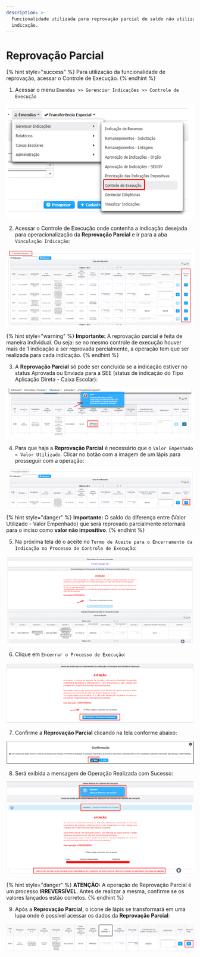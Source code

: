 ```yaml
---
description: >-
  Funcionalidade utilizada para reprovação parcial de saldo não utilizado da
  indicação.
---
```


# Reprovação Parcial

{% hint style="success" %}
Para utilização da funcionalidade de reprovação, acessar o Controle de Execução.
{% endhint %}

1. Acessar o menu `Emendas >> Gerenciar Indicações >> Controle de Execução`

![](../.gitbook/assets/image%20%28366%29.png)

2. Acessar o Controle de Execução onde contenha a indicação desejada para operacionalização da **Reprovação Parcial** e ir para a aba `Vinculação Indicação`:

![](../.gitbook/assets/image%20%28370%29.png)

{% hint style="warning" %}
**Importante:** A reprovação parcial é feita de maneira individual. Ou seja: se no mesmo controle de execução houver mais de 1 indicação a ser reprovada parcialmente, a operação tem que ser realizada para cada indicação.
{% endhint %}

3. A **Reprovação Parcial** só pode ser concluída se a indicação estiver no status Aprovada ou Enviada para a SEE \(status de indicação do Tipo Aplicação Direta - Caixa Escolar\):

![](../.gitbook/assets/image%20%28368%29.png)

4. Para que haja a **Reprovação Parcial** é necessário que o `Valor Empenhado < Valor Utilizado`.  Clicar no botão com a imagem de um lápis para prosseguir com a operação: 

![](../.gitbook/assets/image%20%28364%29.png)

{% hint style="danger" %}
**Importante:** O saldo da diferença entre \(Valor Utilizado - Valor Empenhado\) que será reprovado parcialmente retornará para o inciso como **valor não impositivo**.
{% endhint %}

5. Na próxima tela dê o aceite no `Termo de Aceite para o Encerramento da Indicação no Processo de Controle de Execução`:

![](../.gitbook/assets/image%20%28369%29.png)

6. Clique em `Encerrar o Processo de Execução`:

![](../.gitbook/assets/image%20%28371%29.png)

7. Confirme a **Reprovação Parcial** clicando na tela conforme abaixo:

![](../.gitbook/assets/image%20%28367%29.png)

8. Será exibida a mensagem de Operação Realizada com Sucesso:

![](../.gitbook/assets/image%20%28363%29.png)

{% hint style="danger" %}
**ATENÇÃO:** A operação de Reprovação Parcial é um processo **IRREVERSÍVEL**. Antes de realizar a mesma, confirme se os valores lançados estão corretos.
{% endhint %}

9. Após a **Reprovação Parcial**, o ícone de lápis se transformará em uma lupa onde é possível acessar os dados da **Reprovação Parcial**:

![](../.gitbook/assets/image%20%28365%29.png)

